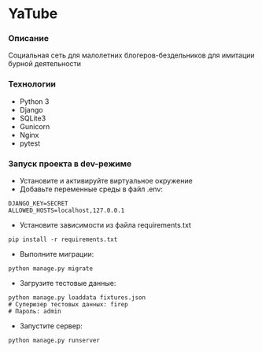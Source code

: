 # YaTube

### Описание
Социальная сеть для малолетних блогеров-бездельников для имитации бурной деятельности

### Технологии
- Python 3
- Django
- SQLite3
- Gunicorn
- Nginx
- pytest

### Запуск проекта в dev-режиме
- Установите и активируйте виртуальное окружение
- Добавьте переменные среды в файл .env:
```
DJANGO_KEY=SECRET
ALLOWED_HOSTS=localhost,127.0.0.1
```
- Установите зависимости из файла requirements.txt
```
pip install -r requirements.txt
```
- Выполните миграции:
```
python manage.py migrate
```
- Загрузите тестовые данные:
```
python manage.py loaddata fixtures.json
# Суперюзер тестовых данных: firep
# Пароль: admin
```
- Запустите сервер:
```
python manage.py runserver
```
